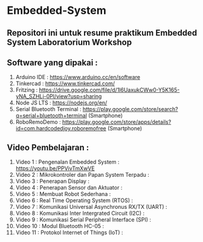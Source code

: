 # Embedded-System
Repositori ini untuk resume praktikum Embedded System Laboratorium Workshop 
--------------------------------------------------------------------------

Software yang dipakai :
-----------------------
1. Arduino IDE : https://www.arduino.cc/en/software
2. Tinkercad : https://www.tinkercad.com/
3. Fritzing : https://drive.google.com/file/d/1l6UaxukCWw0-Y5K165-yNA_SZHLj-0Pl/view?usp=sharing
4. Node JS LTS : https://nodejs.org/en/
5. Serial Bluetooth Terminal : https://play.google.com/store/search?q=serial+bluetooth+terminal (Smartphone)
6. RoboRemoDemo : https://play.google.com/store/apps/details?id=com.hardcodedjoy.roboremofree (Smartphone) 


Video Pembelajaran :
--------------------
1. Video 1  : Pengenalan Embedded System                     : https://youtu.be/PPVivTmXwVE
2. Video 2  : Mikrokontroler dan Papan System Terpadu        :
3. Video 3  : Penerapan Display                              :
4. Video 4  : Penerapan Sensor dan Aktuator                  :
5. Video 5  : Membuat Robot Sederhana                        :
6. Video 6  : Real Time Operating System (RTOS)              :
7. Video 7  : Komunikasi Universal Asynchronus RX/TX (UART)  :
8. Video 8  : Komunikasi Inter Intergrated Circuit (I2C)     :
9. Video 9  : Komunikasi Serial Peripheral Interface (SPI)   :
10. Video 10 : Modul Bluetooth HC-05                         :
11. Video 11 : Protokol Internet of Things (IoT)             :
